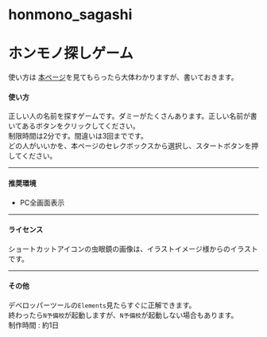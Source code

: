 # honmono_sagashi

# ホンモノ探しゲーム

使い方は [本ページ](https://fuuchin.github.io/honmono_sagashi/)を見てもらったら大体わかりますが、書いておきます。

#### 使い方

正しい人の名前を探すゲームです。ダミーがたくさんあります。正しい名前が書いてあるボタンをクリックしてください。  
制限時間は2分です。間違いは3回までです。  
どの人がいいかを、本ページのセレクボックスから選択し、スタートボタンを押してください。
___

#### 推奨環境

- PC全画面表示
___

#### ライセンス

ショートカットアイコンの虫眼鏡の画像は、イラストイメージ様からのイラストです。
___
#### その他

デベロッパーツールの`Elements`見たらすぐに正解できます。  
終わったら`N予備校`が起動しますが、`N予備校`が起動しない場合もあります。  
制作時間 : 約1日
